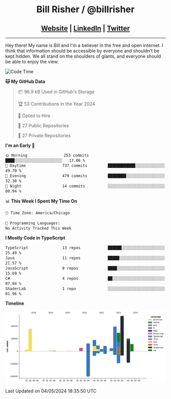 
<h1 align="center">
    Bill Risher / @billrisher <br />
</h1>
<h2 align="center">
    <a href="https://billrisher.com">Website</a> | <a href="https://linkedin.com/in/william-risher">LinkedIn</a> | <a href="https://twitter.com/billrisher_">Twitter</a> 
 </h2>

---

Hey there! My name is Bill and I'm a believer in the free and open internet. 
I think that information should be accessible by everyone and shouldn't be kept hidden. 
We all stand on the shoulders of giants, and everyone should be able to enjoy the view.

<!--START_SECTION:waka-->
![Code Time](http://img.shields.io/badge/Code%20Time-232%20hrs%2046%20mins-blue)

**🐱 My GitHub Data** 

> 📦 96.9 kB Used in GitHub's Storage 
 > 
> 🏆 53 Contributions in the Year 2024
 > 
> 💼 Opted to Hire
 > 
> 📜 27 Public Repositories 
 > 
> 🔑 27 Private Repositories 
 > 
**I'm an Early 🐤** 

```text
🌞 Morning                253 commits         ████░░░░░░░░░░░░░░░░░░░░░   17.06 % 
🌆 Daytime                737 commits         ████████████░░░░░░░░░░░░░   49.70 % 
🌃 Evening                479 commits         ████████░░░░░░░░░░░░░░░░░   32.30 % 
🌙 Night                  14 commits          ░░░░░░░░░░░░░░░░░░░░░░░░░   00.94 % 
```


📊 **This Week I Spent My Time On** 

```text
🕑︎ Time Zone: America/Chicago

💬 Programming Languages: 
No Activity Tracked This Week
```

**I Mostly Code in TypeScript** 

```text
TypeScript               13 repos            ██████░░░░░░░░░░░░░░░░░░░   25.49 % 
Java                     11 repos            █████░░░░░░░░░░░░░░░░░░░░   21.57 % 
JavaScript               8 repos             ████░░░░░░░░░░░░░░░░░░░░░   15.69 % 
C#                       4 repos             ██░░░░░░░░░░░░░░░░░░░░░░░   07.84 % 
ShaderLab                1 repo              ░░░░░░░░░░░░░░░░░░░░░░░░░   01.96 % 
```



**Timeline**

![Lines of Code chart](https://raw.githubusercontent.com/billrisher/billrisher/main/assets/bar_graph.png)


 Last Updated on 04/05/2024 18:35:50 UTC
<!--END_SECTION:waka-->
